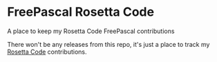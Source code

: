 # FreePascal Rosetta Code
A place to keep my Rosetta Code FreePascal contributions

There won't be any releases from this repo, it's just a place to track my [Rosetta Code](http://rosettacode.org/wiki/Rosetta_Code) contributions.
